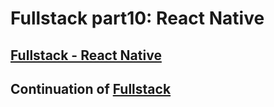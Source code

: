 # Fullstack part10: React Native

## [Fullstack - React Native](https://fullstackopen.com/en/part10) 

## Continuation of [Fullstack](https://github.com/Malpel/fullstack)
